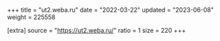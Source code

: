 +++
title = "ut2.weba.ru"
date = "2022-03-22"
updated = "2023-06-08"
weight = 225558

[extra]
source = "https://ut2.weba.ru/"
ratio = 1
size = 220
+++

